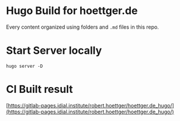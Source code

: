 # Hugo Build for hoettger.de

Every content organized using folders and `.md` files in this repo.

# Start Server locally

`hugo server -D`

# CI Built result

[https://gitlab-pages.idial.institute/robert.hoettger/hoettger.de_hugo/](https://gitlab-pages.idial.institute/robert.hoettger/hoettger.de_hugo/)